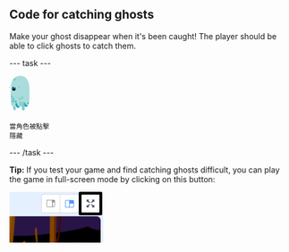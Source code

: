 ## Code for catching ghosts

Make your ghost disappear when it's been caught! The player should be able to click ghosts to catch them.

\--- task \---

![幽靈角色](images/ghost-sprite.png)

```blocks3
當角色被點擊
隱藏
```

\--- /task \---

**Tip:** If you test your game and find catching ghosts difficult, you can play the game in full-screen mode by clicking on this button:

![截圖](images/ghost-fullscreen-annotated.png)